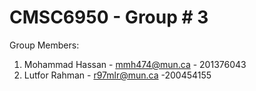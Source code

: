 # CMSC6950 - Group # 3

Group Members: 

1. Mohammad Hassan - mmh474@mun.ca - 201376043
2. Lutfor Rahman - r97mlr@mun.ca -200454155
